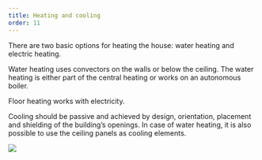 ```yaml
---
title: Heating and cooling
order: 11
---
```

There are two basic options for heating the house: water heating and electric heating.

Water heating uses convectors on the walls or below the ceiling. The water heating is either part of the central heating or works on an autonomous boiler.

Floor heating works with electricity.

Cooling should be passive and achieved by design, orientation, placement and shielding of the building’s openings. In case of water heating, it is also possible to use the ceiling panels as cooling elements.

![](https://res.cloudinary.com/patternbuildings/image/upload/v1595350957/docs/PatternBuilidings_Heating_uee1cx.jpg)